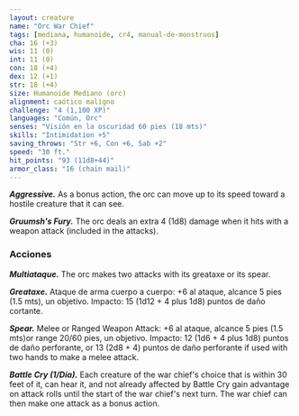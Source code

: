 ```yaml
---
layout: creature
name: "Orc War Chief"
tags: [mediana, humanoide, cr4, manual-de-monstruos]
cha: 16 (+3)
wis: 11 (0)
int: 11 (0)
con: 18 (+4)
dex: 12 (+1)
str: 18 (+4)
size: Humanoide Mediano (orc)
alignment: caótico maligno
challenge: "4 (1,100 XP)"
languages: "Común, Orc"
senses: "Visión en la oscuridad 60 pies (18 mts)"
skills: "Intimidation +5"
saving_throws: "Str +6, Con +6, Sab +2"
speed: "30 ft."
hit_points: "93 (11d8+44)"
armor_class: "16 (chain mail)"
---
```


***Aggressive.*** As a bonus action, the orc can move up to its speed toward a hostile creature that it can see.

***Gruumsh's Fury.*** The orc deals an extra 4 (1d8) damage when it hits with a weapon attack (included in the attacks).

### Acciones

***Multiataque.*** The orc makes two attacks with its greataxe or its spear.

***Greataxe.*** Ataque de arma cuerpo a cuerpo: +6 al ataque, alcance 5 pies (1.5 mts), un objetivo. Impacto: 15 (1d12 + 4 plus 1d8) puntos de daño cortante.

***Spear.*** Melee or Ranged Weapon Attack: +6 al ataque, alcance 5 pies (1.5 mts)or range 20/60 pies, un objetivo. Impacto: 12 (1d6 + 4 plus 1d8) puntos de daño perforante, or 13 (2d8 + 4) puntos de daño perforante if used with two hands to make a melee attack.

***Battle Cry (1/Día).*** Each creature of the war chief's choice that is within 30 feet of it, can hear it, and not already affected by Battle Cry gain advantage on attack rolls until the start of the war chief's next turn. The war chief can then make one attack as a bonus action.